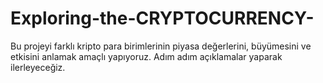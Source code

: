# Exploring-the-CRYPTOCURRENCY-
Bu projeyi farklı kripto para birimlerinin piyasa değerlerini, büyümesini ve etkisini anlamak amaçlı yapıyoruz. Adım adım açıklamalar yaparak ilerleyeceğiz.
